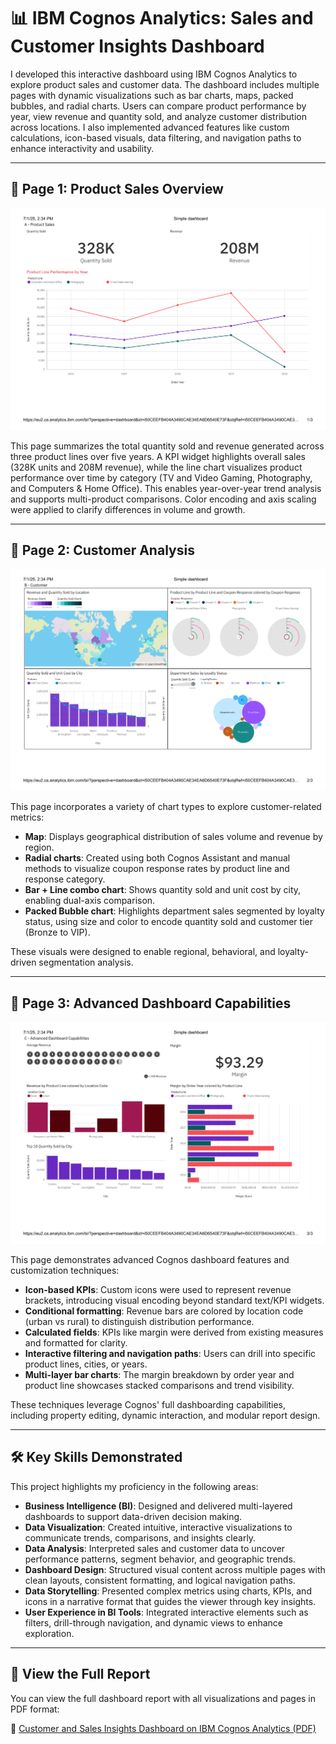 # 📊 IBM Cognos Analytics: Sales and Customer Insights Dashboard
I developed this interactive dashboard using IBM Cognos Analytics to explore product sales and customer data. The dashboard includes multiple pages with dynamic visualizations such as bar charts, maps, packed bubbles, and radial charts. Users can compare product performance by year, view revenue and quantity sold, and analyze customer distribution across locations. I also implemented advanced features like custom calculations, icon-based visuals, data filtering, and navigation paths to enhance interactivity and usability.

---

## 🔹 Page 1: Product Sales Overview

![Product Sales](Dashboards/1-ProductSales.png)

This page summarizes the total quantity sold and revenue generated across three product lines over five years. A KPI widget highlights overall sales (328K units and 208M revenue), while the line chart visualizes product performance over time by category (TV and Video Gaming, Photography, and Computers & Home Office). This enables year-over-year trend analysis and supports multi-product comparisons. Color encoding and axis scaling were applied to clarify differences in volume and growth.

---

## 🔹 Page 2: Customer Analysis

![Customer Analysis](Dashboards/2-CustomerAnalysis.png)

This page incorporates a variety of chart types to explore customer-related metrics:
- **Map**: Displays geographical distribution of sales volume and revenue by region.
- **Radial charts**: Created using both Cognos Assistant and manual methods to visualize coupon response rates by product line and response category.
- **Bar + Line combo chart**: Shows quantity sold and unit cost by city, enabling dual-axis comparison.
- **Packed Bubble chart**: Highlights department sales segmented by loyalty status, using size and color to encode quantity sold and customer tier (Bronze to VIP).

These visuals were designed to enable regional, behavioral, and loyalty-driven segmentation analysis.

---

## 🔹 Page 3: Advanced Dashboard Capabilities

![Advanced Dashboard Capabilities](Dashboards/3-Advanced%20Dashboard%20Capabilities.png)

This page demonstrates advanced Cognos dashboard features and customization techniques:
- **Icon-based KPIs**: Custom icons were used to represent revenue brackets, introducing visual encoding beyond standard text/KPI widgets.
- **Conditional formatting**: Revenue bars are colored by location code (urban vs rural) to distinguish distribution performance.
- **Calculated fields**: KPIs like margin were derived from existing measures and formatted for clarity.
- **Interactive filtering and navigation paths**: Users can drill into specific product lines, cities, or years.
- **Multi-layer bar charts**: The margin breakdown by order year and product line showcases stacked comparisons and trend visibility.

These techniques leverage Cognos' full dashboarding capabilities, including property editing, dynamic interaction, and modular report design.

---

## 🛠️ Key Skills Demonstrated

This project highlights my proficiency in the following areas:

- **Business Intelligence (BI)**: Designed and delivered multi-layered dashboards to support data-driven decision making.
- **Data Visualization**: Created intuitive, interactive visualizations to communicate trends, comparisons, and insights clearly.
- **Data Analysis**: Interpreted sales and customer data to uncover performance patterns, segment behavior, and geographic trends.
- **Dashboard Design**: Structured visual content across multiple pages with clean layouts, consistent formatting, and logical navigation paths.
- **Data Storytelling**: Presented complex metrics using charts, KPIs, and icons in a narrative format that guides the viewer through key insights.
- **User Experience in BI Tools**: Integrated interactive elements such as filters, drill-through navigation, and dynamic views to enhance exploration.
---

## 📄 View the Full Report

You can view the full dashboard report with all visualizations and pages in PDF format:

📎 [Customer and Sales Insights Dashboard on IBM Cognos Analytics (PDF)](Report/Customer%20and%20Sales%20Insights%20Dashbord%20on%20IBM%20Cognos%20Analytics.pdf)
